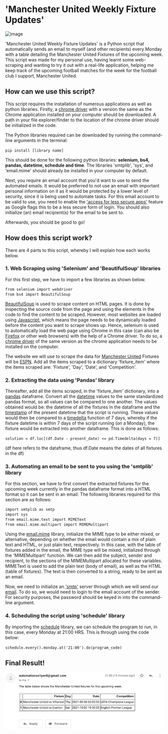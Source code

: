 # 'Manchester United Weekly Fixture Updates'

![image](https://github.com/user-attachments/assets/5eea10b9-8971-409f-9b5e-b47b9769996f)


'Manchester United Weekly Fixture Updates' is a Python script that automatically sends an email to myself (and other recipients) every Monday with a table detailing the Manchester United Fixtures of the upcoming week. This script was made for my personal use, having learnt some web-scraping and wanting to try it out with a real-life application, helping me keep track of the upcoming football matches for the week for the football club I support, Manchester United.

## How can we use this script?

This script requires the installation of numerous applications as well as python libraries. Firstly, a [chrome driver](https://chromedriver.storage.googleapis.com/index.html?path=94.0.4606.61/) with a version the same as the Chrome application installed on your computer should be downloaded. A path in your file explorer/finder to the location of the chrome driver should be initialized in the code.

The Python libraries required can be downloaded by running the command-line arguments in the terminal:

`pip install [library name]`

This should be done for the following python libraries: **selenium, bs4, pandas, datetime, schedule and time**. The libraries 'smtplib', 'sys', and 'email.mime' should already be installed in your computer by default.

Next, you require an email account that you'd want to use to send the automated emails. It would be preferred to not use an email with important personal information on it as it would be protected by a lower level of security, since it is being used to automate tasks. For this email account to be valid to use, you need to enable the ['access for less secure apps'](https://myaccount.google.com/lesssecureapps?pli=1&rapt=AEjHL4Mh5zS9ZPAma7M_CaXLxEPVFJZ07y9eaGVEg8U96ww_hpPGPmN48MfAR9Mg3OF0_BFkae8oNH1oSTfzzasMKT98GdwgBA) feature as Google flags this to be a less secure form of login. You should also initialize (an) email recipient(s) for the email to be sent to.

Afterwards, you should be good to go!

## How does this script work?
There are 4 parts to this script, whereby I will explain how each works below.

### 1. Web Scraping using 'Selenium' and 'BeautifulSoup' libraries
For this first step, we have to import a few libraries as shown below.

```
from selenium import webdriver
from bs4 import BeautifulSoup
```
 
[BeautifulSoup](https://www.crummy.com/software/BeautifulSoup/bs4/doc/) is used to scrape content on HTML pages. It is done by inspecting the source code from the page and using the elements in the code to find the content to be scraped.
However, most websites are loaded using [Javascript](https://developer.mozilla.org/en-US/docs/Web/JavaScript), which means the page needs to be dynamically loaded before the content you want to scrape shows up. Hence, selenium is used to automatically load the web page using Chrome in this case (can also be [Firefox](https://github.com/mozilla/geckodriver/releases) or other web browsers) with the help of a Chrome driver. To do so, a [chrome driver](https://chromedriver.storage.googleapis.com/index.html?path=94.0.4606.61/) of the same version as the chrome application needs to be installed on the computer.

The website we will use to scrape the data for [Manchester United](https://en.wikipedia.org/wiki/Manchester_United_F.C.) Fixtures will be [ESPN](https://www.espn.com/soccer/team/fixtures/_/id/360/manchester-united). Add all the items scraped to a dictionary 'fixture_item' where the items scraped are: 'Fixture', 'Day', 'Date', and 'Competition'.

### 2. Extracting the data using 'Pandas' library

Thereafter, add all the items scraped, in the 'fixture_item' dictionary, into a [pandas](https://pandas.pydata.org/docs/user_guide/index.html) dataframe. Convert all the [datetime](https://docs.python.org/3/library/datetime.html#datetime.date.month) values to the same standardized pandas format, so all values can be compared to one another. The values obtained would be: the datetime of all the fixtures in the dataframe and the [timestamp](https://pandas.pydata.org/docs/reference/api/pandas.Timestamp.html) of the present datetime that the script is running. These values would then be compared to a [timedelta](https://pandas.pydata.org/pandas-docs/stable/user_guide/timedeltas.html) function of 7 days, whereby if the fixture datetime is within 7 days of the script running (on a Monday), the fixture would be extracted into another dataframe. This is done as follows:

`solution = df.loc[(df.Date - present_date) <= pd.Timedelta(days = 7)]`

(df here refers to the dataframe, thus df.Date means the dates of all fixtures in the df)

### 3. Automating an email to be sent to you using the 'smtplib' library

For this section, we have to first convert the extracted fixtures for the upcoming week currently in the pandas dataframe format into a HTML format so it can be sent in an email. The following libraries required for this section are as follows:
```
import smtplib as smtp
import sys
from email.mime.text import MIMEText
from email.mime.multipart import MIMEMultipart
```
Using the [email.mime](https://docs.python.org/3/library/email.mime.html) library, initialize the MIME type to be either mixed, or alternative, depending on whether the email would contain a mix of plain text and HTML, or just plain text, respectively. In this case, with the table of fixtures added in the email, the MIME type will be mixed, initialized through the 'MIMEMultipart' function. We can then add the subject, sender and recipient, to the sections of the MIMEMultipart allocated for these variables. MIMEText is used to add the plain text (body of email), as well as the HTML (table of fixtures). The text is then converted to a string, ready to be sent as an email.

Now, we need to initialize an ['smtp'](https://automatetheboringstuff.com/2e/chapter18/) server through which we will send our [email](https://nitratine.net/blog/post/how-to-send-an-email-with-python/). To do so, we would need to login to the email account of the sender. For security purposes, the password should be keyed in into the command-line argument.

### 4. Scheduling the script using 'schedule' library

By importing the [schedule](https://schedule.readthedocs.io/en/stable/) library, we can schedule the program to run, in this case, every Monday at 21:00 HRS. This is through using the code below:

`schedule.every().monday.at('21:00').do(program_code)`

## Final Result!
![Final Result](/images/Final_Result.jpeg)
